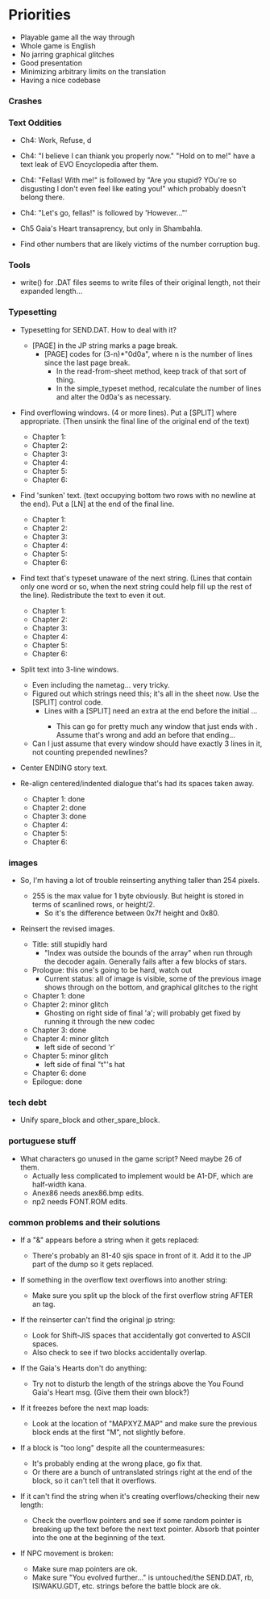 # Priorities
* Playable game all the way through
* Whole game is English
* No jarring graphical glitches
* Good presentation
* Minimizing arbitrary limits on the translation
* Having a nice codebase

### Crashes

### Text Oddities
* Ch4: Work, Refuse, d
* Ch4: "I believe I can thiank you properly now." "Hold on to me!" have a text leak of EVO Encyclopedia after them.
* Ch4: "Fellas! With me!" is followed by "Are you stupid? YOu're so disgusting I don't even feel like eating you!" which probably doesn't belong there.
* Ch4: "Let's go, fellas!" is followed by 'However..."'

* Ch5 Gaia's Heart transaprency, but only in Shambahla.

* Find other numbers that are likely victims of the number corruption bug.

### Tools
* write() for .DAT files seems to write files of their original length, not their expanded length...

### Typesetting
* Typesetting for SEND.DAT. How to deal with it?
    * [PAGE] in the JP string marks a page break.
        * [PAGE] codes for (3-n)*"0d0a", where n is the number of lines since the last page break.
            * In the read-from-sheet method, keep track of that sort of thing.
            * In the simple_typeset method, recalculate the number of lines and alter the 0d0a's as necessary.

* Find overflowing windows. (4 or more lines). Put a [SPLIT] where appropriate. (Then unsink the final line of the original end of the text)
    * Chapter 1:
    * Chapter 2:
    * Chapter 3:
    * Chapter 4:
    * Chapter 5:
    * Chapter 6:

* Find 'sunken' text. (text occupying bottom two rows with no newline at the end). Put a [LN] at the end of the final line.
    * Chapter 1:
    * Chapter 2:
    * Chapter 3:
    * Chapter 4:
    * Chapter 5:
    * Chapter 6:

* Find text that's typeset unaware of the next string. (Lines that contain only one word or so, when the next string could help fill up the rest of the line). Redistribute the text to even it out.
    * Chapter 1:
    * Chapter 2:
    * Chapter 3:
    * Chapter 4:
    * Chapter 5:
    * Chapter 6:

* Split text into 3-line windows.
    * Even including the nametag... very tricky.
    * Figured out which strings need this; it's all in the sheet now. Use the [SPLIT] control code.
        * Lines with a [SPLIT] need an extra <LN> at the end before the initial <WAIT>...
            * This can go for pretty much any window that just ends with <WAIT><END>.  Assume that's wrong and add an <LN> before that ending...
    * Can I just assume that every window should have exactly 3 lines in it, not counting prepended newlines?

* Center ENDING story text.

* Re-align centered/indented dialogue that's had its spaces taken away.
    * Chapter 1: done
    * Chapter 2: done
    * Chapter 3: done
    * Chapter 4:
    * Chapter 5:
    * Chapter 6:

### images
* So, I'm having a lot of trouble reinserting anything taller than 254 pixels.
    * 255 is the max value for 1 byte obviously. But height is stored in terms of scanlined rows, or height/2.
        * So it's the difference between 0x7f height and 0x80.

* Reinsert the revised images.
    * Title: still stupidly hard
        * "Index was outside the bounds of the array" when run through the decoder again. Generally fails after a few blocks of stars.
    * Prologue: this one's going to be hard, watch out
        * Current status: all of image is visible, some of the previous image shows through on the bottom, and graphical glitches to the right
    * Chapter 1: done
    * Chapter 2: minor glitch
        * Ghosting on right side of final 'a'; will probably get fixed by running it through the new codec
    * Chapter 3: done
    * Chapter 4: minor glitch
        * left side of second 'r'
    * Chapter 5: minor glitch
        * left side of final "t"'s hat
    * Chapter 6: done
    * Epilogue:  done

### tech debt
* Unify spare_block and other_spare_block.

### portuguese stuff
* What characters go unused in the game script? Need maybe 26 of them.
    * Actually less complicated to implement would be A1-DF, which are half-width kana.
    * Anex86 needs anex86.bmp edits.
    * np2 needs FONT.ROM edits.

### common problems and their solutions
* If a "&" appears before a string when it gets replaced:
    * There's probably an 81-40 sjis space in front of it. Add it to the JP part of the dump so it gets replaced.

* If something in the overflow text overflows into another string:
    * Make sure you split up the block of the first overflow string AFTER an <END> tag.

* If the reinserter can't find the original jp string:
    * Look for Shift-JIS spaces that accidentally got converted to ASCII spaces.
    * Also check to see if two blocks accidentally overlap.

* If the Gaia's Hearts don't do anything:
    * Try not to disturb the length of the strings above the You Found Gaia's Heart msg. (Give them their own block?)

* If it freezes before the next map loads:
    * Look at the location of "MAPXYZ.MAP" and make sure the previous block ends at the first "M", not slightly before.

* If a block is "too long" despite all the countermeasures:
    * It's probably ending at the wrong place, go fix that.
    * Or there are a bunch of untranslated strings right at the end of the block, so it can't tell that it overflows.

* If it can't find the string when it's creating overflows/checking their new length:
    * Check the overflow pointers and see if some random pointer is breaking up the text before the next text pointer. Absorb that pointer into the one at the beginning of the text.

* If NPC movement is broken:
    * Make sure map pointers are ok.
    * Make sure "You evolved further..." is untouched/the SEND.DAT, rb, ISIWAKU.GDT, etc. strings before the battle block are ok.